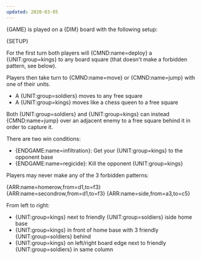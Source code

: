 ```yaml
---
updated: 2020-03-05
---
```


{GAME} is played on a {DIM} board with the following setup:

{SETUP}

For the first turn both players will {CMND:name=deploy} a {UNIT:group=kings} to any board square (that doesn't make a forbidden pattern, see below).

Players then take turn to {CMND:name=move} or {CMND:name=jump} with one of their units.

- A {UNIT:group=soldiers} moves to any free square
- A {UNIT:group=kings} moves like a chess queen to a free square

Both {UNIT:group=soldiers} and {UNIT:group=kings} can instead {CMND:name=jump} over an adjacent enemy to a free square behind it in order to capture it.

There are two win conditions:

- {ENDGAME:name=infiltration}: Get your {UNIT:group=kings} to the opponent base
- {ENDGAME:name=regicide}: Kill the opponent {UNIT:group=kings}

Players may never make any of the 3 forbidden patterns:

<div class="md-3col">
{ARR:name=homerow,from=d1,to=f3}
{ARR:name=secondrow,from=d1,to=f3}
{ARR:name=side,from=a3,to=c5}
</div>

From left to right:

- {UNIT:group=kings} next to friendly {UNIT:group=soldiers} iside home base
- {UNIT:group=kings} in front of home base with 3 friendly {UNIT:group=soldiers} behind
- {UNIT:group=kings} on left/right board edge next to friendly {UNIT:group=soldiers} in same column
